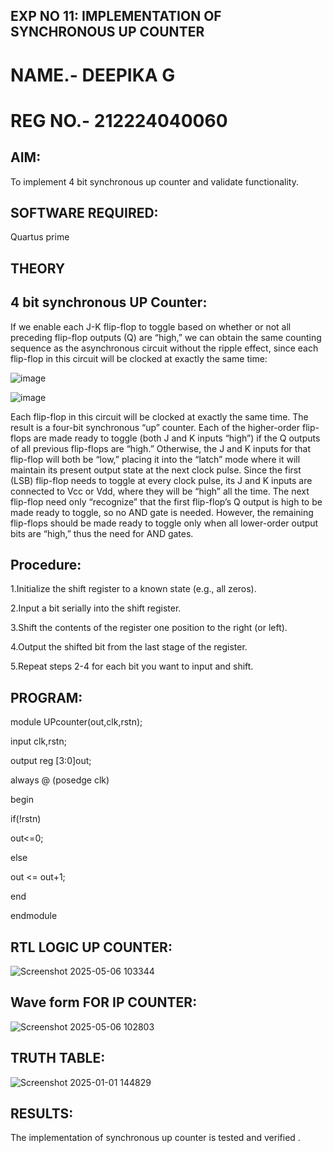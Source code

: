 ## EXP NO 11: IMPLEMENTATION OF SYNCHRONOUS UP COUNTER 
# NAME.- DEEPIKA G
# REG NO.- 212224040060

## AIM:

To implement 4 bit synchronous up counter and validate functionality.

## SOFTWARE REQUIRED:

Quartus prime

## THEORY

## 4 bit synchronous UP Counter:

If we enable each J-K flip-flop to toggle based on whether or not all preceding flip-flop outputs (Q) are “high,” we can obtain the same counting sequence as the asynchronous circuit without the ripple effect, since each flip-flop in this circuit will be clocked at exactly the same time:

![image](https://github.com/naavaneetha/SYNCHRONOUS-UP-COUNTER/assets/154305477/d5db3fa0-e413-404c-b80e-b2f39d82e7e8)


![image](https://github.com/naavaneetha/SYNCHRONOUS-UP-COUNTER/assets/154305477/52cb61eb-d04b-442d-810c-31185a68410b)

Each flip-flop in this circuit will be clocked at exactly the same time.
The result is a four-bit synchronous “up” counter. Each of the higher-order flip-flops are made ready to toggle (both J and K inputs “high”) if the Q outputs of all previous flip-flops are “high.”
Otherwise, the J and K inputs for that flip-flop will both be “low,” placing it into the “latch” mode where it will maintain its present output state at the next clock pulse.
Since the first (LSB) flip-flop needs to toggle at every clock pulse, its J and K inputs are connected to Vcc or Vdd, where they will be “high” all the time.
The next flip-flop need only “recognize” that the first flip-flop’s Q output is high to be made ready to toggle, so no AND gate is needed.
However, the remaining flip-flops should be made ready to toggle only when all lower-order output bits are “high,” thus the need for AND gates.

## Procedure:

1.Initialize the shift register to a known state (e.g., all zeros).

2.Input a bit serially into the shift register.

3.Shift the contents of the register one position to the right (or left).

4.Output the shifted bit from the last stage of the register.

5.Repeat steps 2-4 for each bit you want to input and shift.

## PROGRAM:

module UPcounter(out,clk,rstn);

input clk,rstn;

output reg [3:0]out;

always @ (posedge clk)

begin

   if(!rstn)
   
   out<=0;
     
   else 
   
   out <= out+1;
   
end

endmodule

## RTL LOGIC UP COUNTER:
![Screenshot 2025-05-06 103344](https://github.com/user-attachments/assets/29ffb43b-1f76-4bbb-8902-131d98de4476)


## Wave form FOR IP COUNTER:
![Screenshot 2025-05-06 102803](https://github.com/user-attachments/assets/b1ba057c-44da-4c89-85a4-4bcdd5b3fa7a)


## TRUTH TABLE:
![Screenshot 2025-01-01 144829](https://github.com/user-attachments/assets/f71fe771-b86a-4d0e-82fb-e943c5b656d5)

## RESULTS:
The implementation of synchronous up counter is tested and verified .
